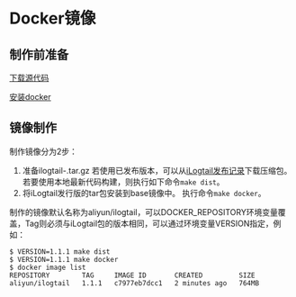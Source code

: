 # Docker镜像

## 制作前准备

[下载源代码](download.md)

[安装docker](https://docs.docker.com/engine/install/)

## 镜像制作

制作镜像分为2步：

1. 准备ilogtail-<VERSION>.tar.gz
   若使用已发布版本，可以从[iLogtail发布记录](../release-notes.md)下载压缩包。
   若要使用本地最新代码构建，则执行如下命令`make dist`。
2. 将iLogtail发行版的tar包安装到base镜像中。
   执行命令`make docker`。

制作的镜像默认名称为aliyun/ilogtail，可以DOCKER_REPOSITORY环境变量覆盖，Tag则必须与iLogtail包的版本相同，可以通过环境变量VERSION指定，例如：

```shell
$ VERSION=1.1.1 make dist
$ VERSION=1.1.1 make docker
$ docker image list
REPOSITORY        TAG     IMAGE ID       CREATED         SIZE
aliyun/ilogtail   1.1.1   c7977eb7dcc1   2 minutes ago   764MB
```
